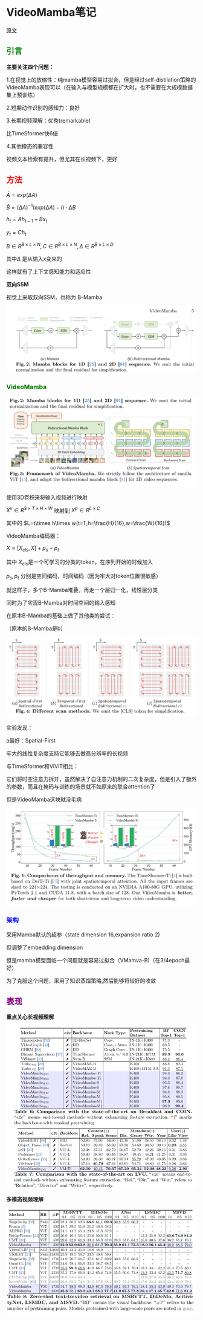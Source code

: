 <h1>VideoMamba笔记</h1>



[原文](https://arxiv.org/pdf/2403.06977)



<h2><font color=green>引言</font></h2>

**主要关注四个问题：**

1.在视觉上的放缩性：纯mamba模型容易过拟合，但是经过self-distilation策略的VideoMamba表现可以（在输入与模型规模都在扩大时，也不需要在大规模数据集上预训练）



2.短期动作识别的感知力：良好



3.长期视频理解：优秀(remarkable)

比TimeSformer快6倍



4.其他模态的兼容性

视频文本检索有提升，但尤其在长视频下，更好



<h2><font color=red>方法</font></h2>

$\bar{A}=exp(\Delta A)$

$\bar{B}=(\Delta A)^{-1}(exp(\Delta A)-I)\cdot \Delta B$

$h_t=\bar{A}h_{t-1}+\bar{B}x_t$

$y_t=Ch_t$



$B\in R^{B\times L\times N}, C\in R^{B\times L\times N}, \Delta \in R^{B\times L\times D}$

其中$\Delta$ 是从输入x变来的

这样就有了上下文感知能力和适应性



**双向SSM** 

视觉上采取双向SSM，也称为 B-Mamba



![VideoMamba(1)](../论文阅读笔记/img/VideoMamba(1).png)



<h3><font color=green>VideoMamba</font></h3>

![VideoMamba(2)](../论文阅读笔记/img/VideoMamba(2).png)

使用3D卷积来将输入视频进行映射

$X^v\in R^{3\times T\times H\times W}$ 映射到 $X^p \in R^{L\times C}$

其中的 $L=t\times h\times w(t=T,h=\frac{H}{16},w=\frac{W}{16})$



VideoMamba编码器：

$X=[X_{cls},X]+p_s+p_t$

其中 $X_{cls}$是一个可学习的分类的token，在序列开始的时候加入

$p_s,p_t$ 分别是空间编码，时间编码（因为牢大对token位置很敏感）



就这样子，多个B-Mamba堆叠，再走一个层归一化，线性层分类



同时为了实现B-Mamba对时间空间的输入感知

在原本B-Mamba的基础上做了其他类的尝试：

（原本的B-Mamba是b）

![VideoMamba(3)](../论文阅读笔记/img/VideoMamba(3).png)

实验发现：

a最好：Spatial-First

牢大的线性复杂度支持它能够去做高分辨率的长视频





与TimeSformer和ViViT相比：

它们将时空注意力拆开，虽然解决了自注意力机制的二次复杂度，但是引入了额外的参数，而且在掩码与训练的场景就不如原来的联合attention了



但是VideoMamba这块就没毛病

![VideoMamba(4)](../论文阅读笔记/img/VideoMamba(4).png)



<h3><font color=blue>架构</font></h3>

采用Mamba默认的超参（state dimension 16,expansion ratio 2)

但调整了embedding dimension

但是mamba模型面临一个问题就是容易过拟合（VMamva-B)（在3/4epoch最好）

为了克服这个问题，采用了知识蒸馏策略,然后能够将较好的收敛





<h2><font color=purple>表现</font></h2>

**重点关心长视频理解**

![VideoMamba(5)](../论文阅读笔记/img/VideoMamba(5).png)

**多模态视频理解**

![VideoMamba(6)](../论文阅读笔记/img/VideoMamba(6).png)
